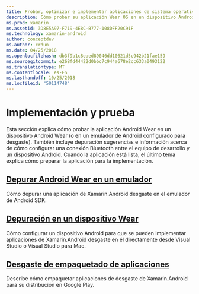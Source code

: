 ```yaml
---
title: Probar, optimizar e implementar aplicaciones de sistema operativo de Wear
description: Cómo probar su aplicación Wear OS en un dispositivo Android (o el emulador) y prepararlo para la implementación.
ms.prod: xamarin
ms.assetid: 3D8E5A97-F719-4E8C-B777-108DFF20C91F
ms.technology: xamarin-android
author: conceptdev
ms.author: crdun
ms.date: 04/25/2018
ms.openlocfilehash: db3f9b1c8eaed89046dd10621d5c942b21fae159
ms.sourcegitcommit: e268fd44422d0bbc7c944a678e2cc633a0493122
ms.translationtype: MT
ms.contentlocale: es-ES
ms.lasthandoff: 10/25/2018
ms.locfileid: "50114748"
---
```

# <a name="deployment-and-testing"></a>Implementación y prueba

Esta sección explica cómo probar la aplicación Android Wear en un dispositivo Android Wear (o en un emulador de Android configurado para desgaste). También incluye depuración sugerencias e información acerca de cómo configurar una conexión Bluetooth entre el equipo de desarrollo y un dispositivo Android.
Cuando la aplicación está lista, el último tema explica cómo preparar la aplicación para la implementación.

## <a name="debug-android-wear-on-an-emulatorandroidweardeploy-testdebug-on-emulatormd"></a>[Depurar Android Wear en un emulador](~/android/wear/deploy-test/debug-on-emulator.md)

Cómo depurar una aplicación de Xamarin.Android desgaste en el emulador de Android SDK.

## <a name="debug-on-a-wear-deviceandroidweardeploy-testdebug-on-devicemd"></a>[Depuración en un dispositivo Wear](~/android/wear/deploy-test/debug-on-device.md)

Cómo configurar un dispositivo Android para que se pueden implementar aplicaciones de Xamarin.Android desgaste en él directamente desde Visual Studio o Visual Studio para Mac.

##  <a name="packaging-wear-appsandroidweardeploy-testpackagingmd"></a>[Desgaste de empaquetado de aplicaciones](~/android/wear/deploy-test/packaging.md)

Describe cómo empaquetar aplicaciones de desgaste de Xamarin.Android para su distribución en Google Play.

